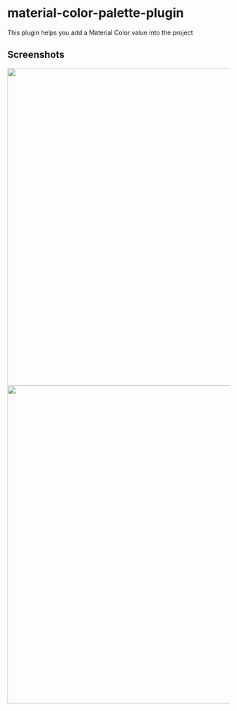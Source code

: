 material-color-palette-plugin
=============================

This plugin helps you add a Material Color value into the project

## Screenshots

<img src="https://github.com/dvdandroid/material-color-palette-plugin/blob/master/art/screen1.png" width="1080" height="720"/>

<img src="https://github.com/dvdandroid/material-color-palette-plugin/blob/master/art/screen2.png" width="1080" height="720"/>